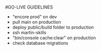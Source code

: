 #GO-LIVE GUIDELINES
+ "encore prod" on dev
+ pull main on production
+ deploy public/build folder to production
+ ssh martin-skills
+ "bin/console cache:clear" on production
+ check database migrations